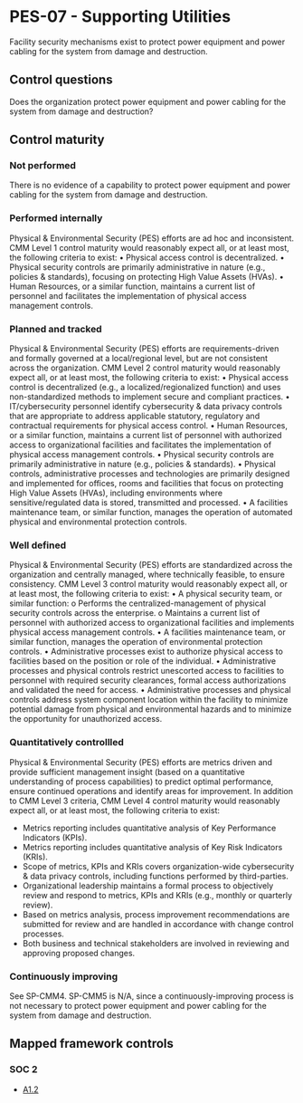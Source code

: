 # PES-07 - Supporting Utilities
Facility security mechanisms exist to protect power equipment and power cabling for the system from damage and destruction. 
## Control questions
Does the organization protect power equipment and power cabling for the system from damage and destruction? 
## Control maturity
### Not performed
There is no evidence of a capability to protect power equipment and power cabling for the system from damage and destruction. 
### Performed internally
Physical & Environmental Security (PES) efforts are ad hoc and inconsistent. CMM Level 1 control maturity would reasonably expect all, or at least most, the following criteria to exist:
•	Physical access control is decentralized.
•	Physical security controls are primarily administrative in nature (e.g., policies & standards), focusing on protecting High Value Assets (HVAs).
•	Human Resources, or a similar function, maintains a current list of personnel and facilitates the implementation of physical access management controls.
### Planned and tracked
Physical & Environmental Security (PES) efforts are requirements-driven and formally governed at a local/regional level, but are not consistent across the organization. CMM Level 2 control maturity would reasonably expect all, or at least most, the following criteria to exist:
•	Physical access control is decentralized (e.g., a localized/regionalized function) and uses non-standardized methods to implement secure and compliant practices. 
•	IT/cybersecurity personnel identify cybersecurity & data privacy controls that are appropriate to address applicable statutory, regulatory and contractual requirements for physical access control.
•	Human Resources, or a similar function, maintains a current list of personnel with authorized access to organizational facilities and facilitates the implementation of physical access management controls.
•	Physical security controls are primarily administrative in nature (e.g., policies & standards).
•	Physical controls, administrative processes and technologies are primarily designed and implemented for offices, rooms and facilities that focus on protecting High Value Assets (HVAs), including environments where sensitive/regulated data is stored, transmitted and processed. 
•	A facilities maintenance team, or similar function, manages the operation of automated physical and environmental protection controls.
### Well defined
Physical & Environmental Security (PES) efforts are standardized across the organization and centrally managed, where technically feasible, to ensure consistency. CMM Level 3 control maturity would reasonably expect all, or at least most, the following criteria to exist:
•	A physical security team, or similar function:
o	Performs the centralized-management of physical security controls across the enterprise. 
o	Maintains a current list of personnel with authorized access to organizational facilities and implements physical access management controls.
•	A facilities maintenance team, or similar function, manages the operation of environmental protection controls.
•	Administrative processes exist to authorize physical access to facilities based on the position or role of the individual.
•	Administrative processes and physical controls restrict unescorted access to facilities to personnel with required security clearances, formal access authorizations and validated the need for access. 
•	Administrative processes and physical controls address system component location within the facility to minimize potential damage from physical and environmental hazards and to minimize the opportunity for unauthorized access. 
### Quantitatively controllled
Physical & Environmental Security (PES) efforts are metrics driven and provide sufficient management insight (based on a quantitative understanding of process capabilities) to predict optimal performance, ensure continued operations and identify areas for improvement. In addition to CMM Level 3 criteria, CMM Level 4 control maturity would reasonably expect all, or at least most, the following criteria to exist:
- 	Metrics reporting includes quantitative analysis of Key Performance Indicators (KPIs).
- 	Metrics reporting includes quantitative analysis of Key Risk Indicators (KRIs).
- 	Scope of metrics, KPIs and KRIs covers organization-wide cybersecurity & data privacy controls, including functions performed by third-parties.
- 	Organizational leadership maintains a formal process to objectively review and respond to metrics, KPIs and KRIs (e.g., monthly or quarterly review).
- 	Based on metrics analysis, process improvement recommendations are submitted for review and are handled in accordance with change control processes.
- 	Both business and technical stakeholders are involved in reviewing and approving proposed changes.
### Continuously improving
See SP-CMM4. SP-CMM5 is N/A, since a continuously-improving process is not necessary to protect power equipment and power cabling for the system from damage and destruction. 
## Mapped framework controls
### SOC 2
- [A1.2](../soc2/a12.md)